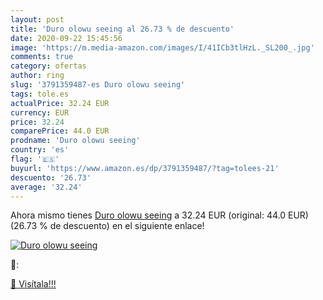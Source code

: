```yaml
---
layout: post
title: 'Duro olowu seeing al 26.73 % de descuento'
date: 2020-09-22 15:45:56
image: 'https://m.media-amazon.com/images/I/41ICb3tlHzL._SL200_.jpg'
comments: true
category: ofertas
author: ring
slug: '3791359487-es Duro olowu seeing'
tags: tole.es
actualPrice: 32.24 EUR
currency: EUR
price: 32.24
comparePrice: 44.0 EUR
prodname: 'Duro olowu seeing'
country: 'es'
flag: '🇪🇸'
buyurl: 'https://www.amazon.es/dp/3791359487/?tag=tolees-21'
descuento: '26.73'
average: '32.24'
---
```


Ahora mismo tienes [Duro olowu seeing](https://www.amazon.es/dp/3791359487/?tag=tolees-21) a 32.24 EUR (original: 44.0 EUR) (26.73 %  de descuento) en el siguiente enlace!

[![Duro olowu seeing](https://m.media-amazon.com/images/I/41ICb3tlHzL._SL200_.jpg)](https://www.amazon.es/dp/3791359487/?tag=tolees-21)

🔎:


[🛒 Visítala!!!](https://www.amazon.es/dp/3791359487/?tag=tolees-21)
